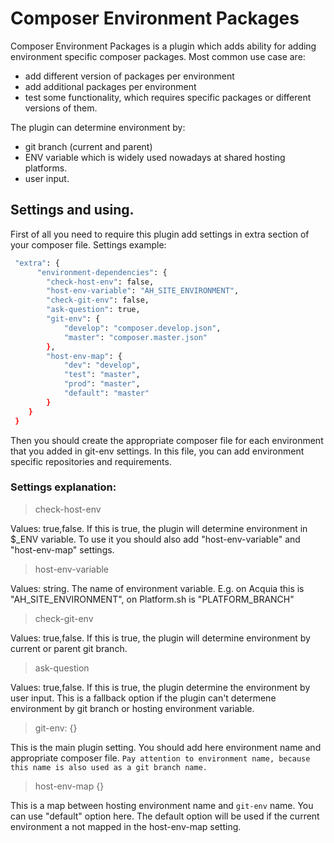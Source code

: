 # Composer Environment Packages

Composer Environment Packages is a plugin which adds ability for adding environment specific composer packages. 
Most common use case are:

  - add different version of packages per environment
  - add additional packages per environment
  - test some functionality, which requires specific packages or different versions of them. 

The plugin can determine environment by:
  - git branch (current and parent)
  - ENV variable which is widely used nowadays at shared hosting platforms.
  - user input. 

## Settings and using.

First of all you need to require this plugin add settings in extra section of your composer file.
Settings example:

```sh
 "extra": {
      "environment-dependencies": {
        "check-host-env": false,
        "host-env-variable": "AH_SITE_ENVIRONMENT",
        "check-git-env": false,
        "ask-question": true,
        "git-env": {
            "develop": "composer.develop.json",
            "master": "composer.master.json"
        },
        "host-env-map": {
            "dev": "develop",
            "test": "master",
            "prod": "master",
            "default": "master"
        }
    }
 }
```
Then you should create the appropriate composer file for each environment that you added in git-env settings.
In this file, you can add environment specific repositories and requirements.

### Settings explanation:
> check-host-env

Values: true,false. If this is true, the plugin will determine environment in $_ENV variable. To use it you should also add "host-env-variable" and "host-env-map" settings.

> host-env-variable

 Values: string. The name of environment variable. E.g. on Acquia this is "AH_SITE_ENVIRONMENT", on Platform.sh is "PLATFORM_BRANCH"
 
 > check-git-env
 
 Values: true,false. If this is true, the plugin will determine environment by current or parent git branch. 
 
 > ask-question
 
 Values: true,false. If this is true, the plugin determine the environment by user input. This is a fallback option if the plugin can't determene environment by git branch or hosting environment variable.
 
 > git-env: {}
 
 This is the main plugin setting. You should add here environment name and appropriate composer file. `Pay attention to environment name, because this name is also used as a git branch name.` 
 
 > host-env-map {}
 
 This is a map between hosting environment name and `git-env` name. You can use "default" option here. The default option will be used if the current environment a not mapped in the host-env-map setting.
 